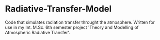 # Radiative-Transfer-Model

Code that simulates radiation transfer throught the atmosphere. Written for use in my Int. M.Sc. 6th semester project 'Theory and Modelling of Atmospheric Radiative Transfer'.
